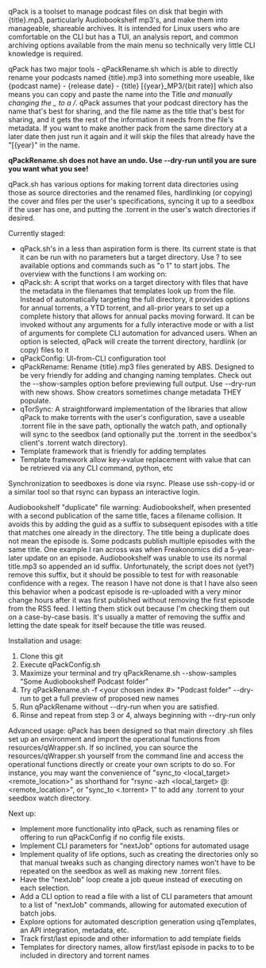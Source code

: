 qPack is a toolset to manage podcast files on disk that begin with {title}.mp3, particularly Audiobookshelf mp3's, and make them into manageable, shareable archives. It is intended for Linux users who are comfortable on the CLI but has a TUI, an analysis report, and common archiving options available from the main menu so technically very little CLI knowledge is required. 

qPack has two major tools - qPackRename.sh which is able to directly rename your podcasts named {title}.mp3 into something more useable, like {podcast name} - {release date} - {title} [{year}_MP3/{bit rate}] which also means you can copy and paste the name into the Title _and manually changing the _ to a /_. qPack assumes that your podcast directory has the name that's best for sharing, and the file name as the title that's best for sharing, and it gets the rest of the information it needs from the file's metadata. If you want to make another pack from the same directory at a later date then just run it again and it will skip the files that already have the "[{year}" in the name.

**qPackRename.sh does not have an undo. Use --dry-run until you are sure you want what you see!**

qPack.sh has various options for making torrent data directories using those as source directories and the renamed files, hardlinking (or copying) the cover and files per the user's specifications, syncing it up to a seedbox if the user has one, and putting the .torrent in the user's watch directories if desired. 

Currently staged:
- qPack.sh's in a less than aspiration form is there. Its current state is that
    it can be run with no parameters but a target directory. Use ? to see
    available options and commands such as "o 1" to start jobs. 
    The overview with the functions I am working on:
- qPack.sh: A script that works on a target directory with files that have the
    metadata in the filenames that templates look up from the file. Instead of
    automatically targeting the full directory, it provides options for annual
    torrents, a YTD torrent, and all-prior years to set up a complete history
    that allows for annual packs moving forward. It can be invoked without any
    arguments for a fully interactive mode or with a list of arguments for
    complete CLI automation for advanced users. When an option is selected,
    qPack will create the torrent directory, hardlink (or copy) files to it
- qPackConfig: UI-from-CLI configuration tool
- qPackRename: Rename {title}.mp3 files generated by ABS. Designed to be
    very friendly for adding and changing naming templates. Check out the
    --show-samples option before previewing full output. Use --dry-run with
    new shows. Show creators sometimes change metadata THEY populate.
- qTorSync: A straightforward implementation of the libraries that allow
    qPack to make torrents with the user's configuration, save a useable 
    .torrent file in the save path, optionally the watch path, and optionally
    will sync to the seedbox (and optionally put the .torrent in the seedbox's
    client's .torrent watch directory). 
- Template framework that is friendly for adding templates
- Template framework allow key->value replacement with value that can
    be retrieved via any CLI command, python, etc

Synchronization to seedboxes is done via rsync. Please use ssh-copy-id or a similar tool so that rsync can bypass an interactive login.

Audiobookshelf "duplicate" file warning:
Audiobookshelf, when presented with a second publication of the same title, faces a filename collision. It avoids this by adding the guid as a suffix to subsequent episodes with a title that matches one already in the directory. 
The title being a duplicate does not mean the episode is. Some podcasts publish multiple episodes with the same title. One example I ran across was when Freakonomics did a 5-year-later update on an episode. Audiobookshelf was unable to use its normal title.mp3 so appended an id suffix. Unfortunately, the script does not (yet?) remove this suffix, but it should be possible to test for with reasonable confidence with a regex. The reason I have not done is that I have also seen this behavior when a podcast episode is re-uploaded with a very minor change hours after it was first published without removing the first episode from the RSS feed. I letting them stick out because I'm checking them out on a case-by-case basis. It's usually a matter of removing the suffix and letting the date speak for itself because the title was reused.

Installation and usage:
1. Clone this git
2. Execute qPackConfig.sh
3. Maximize your terminal and try qPackRename.sh --show-samples "Some Audiobookshelf Podcast folder"
4. Try qPackRename.sh -f <your chosen index #> "Podcast folder" --dry-run to get a full preview of proposed new names
5. Run qPackRename without --dry-run when you are satisfied.
6. Rinse and repeat from step 3 or 4, always beginning with --dry-run only

Advanced usage:
qPack has been designed so that main directory .sh files set up an environment and import the operational functions from resources/qWrapper.sh. If so inclined, you can source the resources/qWrapper.sh yourself from the command line and access the operational functions directly or create your own scripts to do so. For instance, you may want the convenience of "sync_to <local_target> <remote_location>" as shorthand for "rsync -azh <local_target> <seedUser>@<seedServer>:<remote_location>", or "sync_to <.torrent> 1" to add any .torrent to your seedbox watch directory. 


Next up:
- Implement more functionality into qPack, such as renaming files or offering
    to run qPackConfig if no config file exists. 
- Implement CLI parameters for "nextJob" options for automated usage
- Implement quality of life options, such as creating the directories only so
    that manual tweaks such as changing directory names won't have to be
    repeated on the seedbox as well as making new .torrent files.
- Have the "nextJob" loop create a job queue instead of executing on each
    selection.
- Add a CLI option to read a file with a list of CLI parameters that amount
    to a list of "nextJob" commands, allowing for automated execution of
    batch jobs.
- Explore options for automated description generation using qTemplates, an
    API integration, metadata, etc. 
- Track first/last episode and other information to add template fields
- Templates for directory names, allow first/last episode in packs to
    to be included in directory and torrent names
